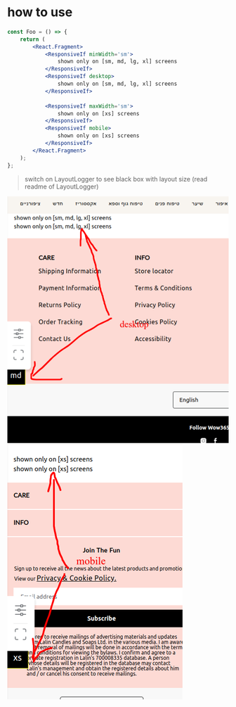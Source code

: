 # how to use

```jsx harmony
const Foo = () => {
    return (
        <React.Fragment>
            <ResponsiveIf minWidth='sm'>
                shown only on [sm, md, lg, xl] screens
            </ResponsiveIf>
            <ResponsiveIf desktop>
                shown only on [sm, md, lg, xl] screens
            </ResponsiveIf>
            
            <ResponsiveIf maxWidth='sm'>
                shown only on [xs] screens
            </ResponsiveIf>
            <ResponsiveIf mobile>
                shown only on [xs] screens
            </ResponsiveIf>
        </React.Fragment>
    );
};
```

> switch on LayoutLogger to see black box with layout size (read readme of LayoutLogger)

![Desktop](screenshot1.png)
![Mobile](screenshot2.png)
